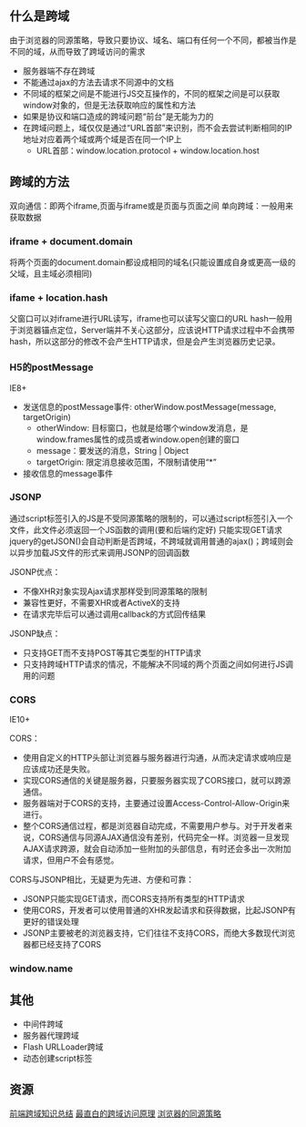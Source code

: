 ## 什么是跨域

由于浏览器的同源策略，导致只要协议、域名、端口有任何一个不同，都被当作是不同的域，从而导致了跨域访问的需求

* 服务器端不存在跨域
* 不能通过ajax的方法去请求不同源中的文档
* 不同域的框架之间是不能进行JS交互操作的，不同的框架之间是可以获取window对象的，但是无法获取响应的属性和方法
* 如果是协议和端口造成的跨域问题“前台”是无能为力的
* 在跨域问题上，域仅仅是通过“URL首部”来识别，而不会去尝试判断相同的IP地址对应着两个域或两个域是否在同一个IP上
    * URL首部：window.location.protocol + window.location.host

## 跨域的方法

双向通信：即两个iframe,页面与iframe或是页面与页面之间
单向跨域：一般用来获取数据

### iframe + document.domain

将两个页面的document.domain都设成相同的域名(只能设置成自身或更高一级的父域，且主域必须相同)

### ifame + location.hash

父窗口可以对iframe进行URL读写，iframe也可以读写父窗口的URL
hash一般用于浏览器锚点定位，Server端并不关心这部分，应该说HTTP请求过程中不会携带hash，所以这部分的修改不会产生HTTP请求，但是会产生浏览器历史记录。

### H5的postMessage

IE8+

* 发送信息的postMessage事件: otherWindow.postMessage(message, targetOrigin)
    * otherWindow: 目标窗口，也就是给哪个window发消息，是window.frames属性的成员或者window.open创建的窗口
    * message：要发送的消息，String | Object
    * targetOrigin: 限定消息接收范围，不限制请使用“*”
* 接收信息的message事件

### JSONP

通过script标签引入的JS是不受同源策略的限制的，可以通过script标签引入一个文件，此文件必须返回一个JS函数的调用(要和后端约定好)
只能实现GET请求
jquery的getJSON()会自动判断是否跨域，不跨域就调用普通的ajax()；跨域则会以异步加载JS文件的形式来调用JSONP的回调函数

JSONP优点：

* 不像XHR对象实现Ajax请求那样受到同源策略的限制
* 兼容性更好，不需要XHR或者ActiveX的支持
* 在请求完毕后可以通过调用callback的方式回传结果

JSONP缺点：

* 只支持GET而不支持POST等其它类型的HTTP请求
* 只支持跨域HTTP请求的情况，不能解决不同域的两个页面之间如何进行JS调用的问题

### CORS

IE10+

CORS：

* 使用自定义的HTTP头部让浏览器与服务器进行沟通，从而决定请求或响应是应该成功还是失败。
* 实现CORS通信的关键是服务器，只要服务器实现了CORS接口，就可以跨源通信。
* 服务器端对于CORS的支持，主要通过设置Access-Control-Allow-Origin来进行。
* 整个CORS通信过程，都是浏览器自动完成，不需要用户参与。对于开发者来说，CORS通信与同源AJAX通信没有差别，代码完全一样。浏览器一旦发现AJAX请求跨源，就会自动添加一些附加的头部信息，有时还会多出一次附加请求，但用户不会有感觉。

CORS与JSONP相比，无疑更为先进、方便和可靠：

* JSONP只能实现GET请求，而CORS支持所有类型的HTTP请求
* 使用CORS，开发者可以使用普通的XHR发起请求和获得数据，比起JSONP有更好的错误处理
* JSONP主要被老的浏览器支持，它们往往不支持CORS，而绝大多数现代浏览器都已经支持了CORS

### window.name

## 其他

* 中间件跨域
* 服务器代理跨域
* Flash URLLoader跨域
* 动态创建script标签

## 资源

[前端跨域知识总结](https://mp.weixin.qq.com/s/NOmsbKZsryTUONQj2gBFIA)
[最直白的跨域访问原理](https://www.cnblogs.com/ahole/p/5885122.html)
[浏览器的同源策略](https://developer.mozilla.org/zh-CN/docs/Web/Security/Same-origin_policy)
